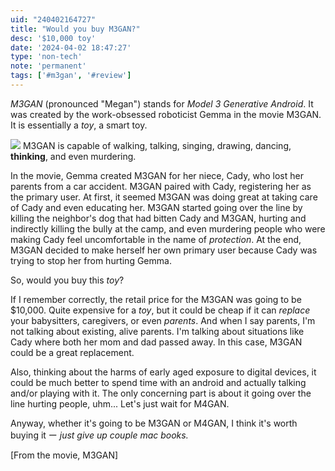 ```yaml
---
uid: "240402164727"
title: "Would you buy M3GAN?"
desc: '$10,000 toy'
date: '2024-04-02 18:47:27'
type: 'non-tech'
note: 'permanent'
tags: ['#m3gan', '#review']
---
```


_M3GAN_ (pronounced "Megan") stands for _Model 3 Generative Android_. It was created by the work-obsessed roboticist Gemma in the movie M3GAN. It is essentially a _toy_, a smart toy.

![](/images/240402164727/m3gan.webp)
M3GAN is capable of walking, talking, singing, drawing, dancing, **thinking**, and even murdering.

In the movie, Gemma created M3GAN for her niece, Cady, who lost her parents from a car accident. M3GAN paired with Cady, registering her as the primary user. At first, it seemed M3GAN was doing great at taking care of Cady and even educating her. M3GAN started going over the line by killing the neighbor's dog that had bitten Cady and M3GAN, hurting and indirectly killing the bully at the camp, and even murdering people who were making Cady feel uncomfortable in the name of _protection_. At the end, M3GAN decided to make herself her own primary user because Cady was trying to stop her from hurting Gemma.

So, would you buy this _toy_?

If I remember correctly, the retail price for the M3GAN was going to be $10,000. Quite expensive for a _toy_, but it could be cheap if it can _replace_ your babysitters, caregivers, or even _parents_. And when I say parents, I'm not talking about existing, alive parents. I'm talking about situations like Cady where both her mom and dad passed away. In this case, M3GAN could be a great replacement.

Also, thinking about the harms of early aged exposure to digital devices, it could be much better to spend time with an android and actually talking and/or playing with it. The only concerning part is about it going over the line hurting people, uhm... Let's just wait for M4GAN.

Anyway, whether it's going to be M3GAN or M4GAN, I think it's worth buying it ー _just give up couple mac books._

[From the movie, M3GAN]